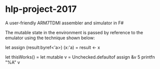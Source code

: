 # hlp-project-2017
A user-friendly ARM7TDMI assembler and simulator in F#

The mutable state in the environment is passed by reference to the emulator using the technique shown below:

let assign (result:byref<'a>) (x:'a) =
    result <- x

let thisWorks() =
    let mutable v = Unchecked.defaultof<int>
    assign &v 5
    printfn "%A" v


